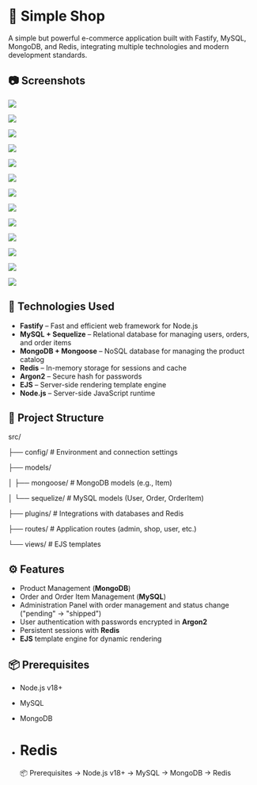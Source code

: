 

# 🛒 Simple Shop

A simple but powerful e-commerce application built with Fastify, MySQL, MongoDB, and Redis, integrating multiple technologies and modern development standards.

## 📷 Screenshots

<p> <img src="public/1.jpg"  </p>
<p> <img src="public/2.jpg"  </p>
<p> <img src="public/3.jpg"  </p>
<p> <img src="public/4.jpg"  </p>
<p> <img src="public/5.jpg"  </p>
<p> <img src="public/6.jpg"  </p>
<p> <img src="public/7.jpg"  </p>
<p> <img src="public/8.jpg"  </p>
<p> <img src="public/9.jpg"  </p>
<p> <img src="public/10.jpg"  </p>
<p> <img src="public/11.jpg"  </p>
<p> <img src="public/12.jpg"  </p>
<p> <img src="public/13.jpg"  </p>


## 🚀 Technologies Used

- **Fastify** – Fast and efficient web framework for Node.js
- **MySQL + Sequelize** – Relational database for managing users, orders, and order items
- **MongoDB + Mongoose** – NoSQL database for managing the product catalog
- **Redis** – In-memory storage for sessions and cache
- **Argon2** – Secure hash for passwords
- **EJS** – Server-side rendering template engine
- **Node.js** – Server-side JavaScript runtime

## 📂 Project Structure

src/

├── config/ # Environment and connection settings

├── models/

│ ├── mongoose/ # MongoDB models (e.g., Item)

│ └── sequelize/ # MySQL models (User, Order, OrderItem)

├── plugins/ # Integrations with databases and Redis

├── routes/ # Application routes (admin, shop, user, etc.)

└── views/ # EJS templates

## ⚙️ Features

- Product Management (**MongoDB**)
- Order and Order Item Management (**MySQL**)
- Administration Panel with order management and status change ("pending" → "shipped")
- User authentication with passwords encrypted in **Argon2**
- Persistent sessions with **Redis**
- **EJS** template engine for dynamic rendering

## 📦 Prerequisites

- Node.js v18+
- MySQL
- MongoDB

- # Redis
  📦 Prerequisites
  -> Node.js v18+
  -> MySQL
  -> MongoDB
  -> Redis

